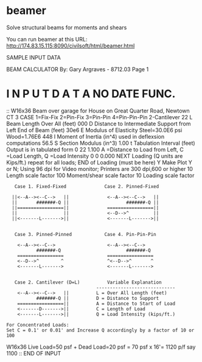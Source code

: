 # beamer
Solve structural beams for moments and shears

You can run beamer at this URL:
   http://174.83.15.115:8090/civilsoft/html/beamer.html

SAMPLE INPUT DATA

BEAM CALCULATOR  By: Gary Argraves - 8712.03       Page 1

I N P U T   D A T A    NO DATE FUNC.
==================================================

:: W16x36 Beam over garage for House on Great Quarter Road, Newtown CT
3             CASE  1=Fix-Fix 2=Pin-Fix 3=Pin-Pin 4=Pin-Pin-Pin 2-Cantilever
22            L  Beam Length Over All (feet)
000           D  Distance to Intermediate Support from Left End of Beam (feet)
30e6          E  Modulus of Elasticity   Steel=30.0E6 psi  Wood=1.76E6
448           I  Moment of Inertia   (in^4)   used in deflexsion computations
56.5          S  Section Modulus     (in^3)
1.00          t  Tabulation Interval (feet) Output is in tabulated form
0 22 1.100    A =Distance to Load from Left, C =Load Length, Q =Load Intensity
0 0 0.000     NEXT Loading (Q units are Kips/ft.) repeat for all loads;  END of Loading (must be here)
Y    Make Plot Y or N; Using 96 dpi for Video monitor; Printers are 300 dpi,600 or higher
10   Length scale factor
100  Moment/shear scale factor 
10   Loading scale factor

       Case 1. Fixed-Fixed              Case 2. Pinned-Fixed

      ||<--A--><--C-->   ||              <--A--><--C-->   ||
      ||       #######-Q ||                     #######-Q ||
      ||=================||              =================||
      ||                 ||              <--D-->^         ||
      ||<-------L------->||              <-------L------->||


       Case 3. Pinned-Pinned            Case 4. Pin-Pin-Pin

        <--A--><--C-->                   <--A--><--C-->
               #######-Q                        #######-Q
        =================                =================
        <--D-->^        ^                ^<--D-->^       ^
        <-------L------->                <-------L------->


       Case 2. Cantilever (D=L)          Variable Explanation
                                     -----------------------------
        <--A--><--C-->   ||          L = Over All Length (feet)
               #######-Q ||          D = Distance to Support
        =================||          A = Distance to Start of Load
        <-------D------->||          C = Length of Load
        <-------L------->||          Q = Load Intensity (kips/ft.)

    For Concentrated Loads:
    Set C = 0.1' or 0.01' and Increase Q accordingly by a factor of 10 or 100


   W16x36
   Live Load=50 psf + Dead Load=20 psf = 70 psf x 16'= 1120 p/f say 1100
:: END OF INPUT


